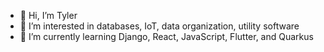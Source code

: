 - 👋 Hi, I’m Tyler
- 👀 I’m interested in databases, IoT, data organization, utility software
- 🌱 I’m currently learning Django, React, JavaScript, Flutter, and Quarkus
<!---
tsbudd/tsbudd is a ✨ special ✨ repository because its `README.md` (this file) appears on your GitHub profile.
You can click the Preview link to take a look at your changes.
--->
